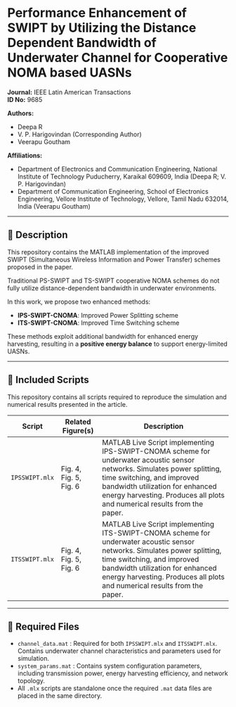 # Performance Enhancement of SWIPT by Utilizing the Distance Dependent Bandwidth of Underwater Channel for Cooperative NOMA based UASNs

**Journal:** IEEE Latin American Transactions  
**ID No:** 9685  

**Authors:**  
- Deepa R  
- V. P. Harigovindan (Corresponding Author)  
- Veerapu Goutham  

**Affiliations:**  
- Department of Electronics and Communication Engineering, National Institute of Technology Puducherry, Karaikal 609609, India (Deepa R; V. P. Harigovindan)  
- Department of Communication Engineering, School of Electronics Engineering, Vellore Institute of Technology, Vellore, Tamil Nadu 632014, India (Veerapu Goutham)  

---

## 📄 Description

This repository contains the MATLAB implementation of the improved SWIPT (Simultaneous Wireless Information and Power Transfer) schemes proposed in the paper.

Traditional PS-SWIPT and TS-SWIPT cooperative NOMA schemes do not fully utilize distance-dependent bandwidth in underwater environments.  

In this work, we propose two enhanced methods:

- **IPS-SWIPT-CNOMA**: Improved Power Splitting scheme  
- **ITS-SWIPT-CNOMA**: Improved Time Switching scheme  

These methods exploit additional bandwidth for enhanced energy harvesting, resulting in a **positive energy balance** to support energy-limited UASNs.

---

## 📂 Included Scripts

This repository contains all scripts required to reproduce the simulation and numerical results presented in the article.

| Script         | Related Figure(s) | Description |
|----------------|-------------------|-------------|
| `IPSSWIPT.mlx` | Fig. 4, Fig. 5, Fig. 6 | MATLAB Live Script implementing IPS-SWIPT-CNOMA scheme for underwater acoustic sensor networks. Simulates power splitting, time switching, and improved bandwidth utilization for enhanced energy harvesting. Produces all plots and numerical results from the paper. |
| `ITSSWIPT.mlx` | Fig. 4, Fig. 5, Fig. 6 | MATLAB Live Script implementing ITS-SWIPT-CNOMA scheme for underwater acoustic sensor networks. Simulates power splitting, time switching, and improved bandwidth utilization for enhanced energy harvesting. Produces all plots and numerical results from the paper. |

---

## 📂 Required Files

- `channel_data.mat` : Required for both `IPSSWIPT.mlx` and `ITSSWIPT.mlx`. Contains underwater channel characteristics and parameters used for simulation.  
- `system_params.mat` : Contains system configuration parameters, including transmission power, energy harvesting efficiency, and network topology.  
- All `.mlx` scripts are standalone once the required `.mat` data files are placed in the same directory.
